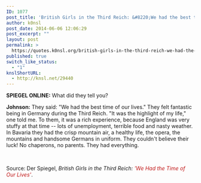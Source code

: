 ```yaml
---
ID: 1077
post_title: 'British Girls in the Third Reich: &#8220;We had the best time of our lives&#8221;'
author: k0nsl
post_date: 2014-06-06 12:06:29
post_excerpt: ""
layout: post
permalink: >
  https://quotes.k0nsl.org/british-girls-in-the-third-reich-we-had-the-best-time-of-our-lives.html
published: true
switch_like_status:
  - "1"
knslShortURL:
  - http://knsl.net/29440
---
```

<strong>SPIEGEL ONLINE:</strong> What did they tell you?

<strong>Johnson:</strong> They said: "We had the best time of our lives." They felt fantastic being in Germany during the Third Reich. "It was the highlight of my life," one told me. To them, it was a rich experience, because England was very stuffy at that time -- lots of unemployment, terrible food and nasty weather. In Bavaria they had the crisp mountain air, a healthy life, the opera, the mountains and handsome Germans in uniform. They couldn't believe their luck! No chaperons, no parents. They had everything.

&nbsp;

Source: Der Spiegel, <em><span class="headline-intro">British Girls in the Third Reich:</span> <span class="headline" style="color: #c11919;">'We Had the Time of Our Lives'</span></em>.